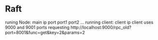 # Raft
runing Node: main ip port port1 port2 ...
running client: client ip
client uses 9000 and 9001 ports
requesting http://localhost:9000/rpc_old?port=8001&func=get&key=2&params=2
